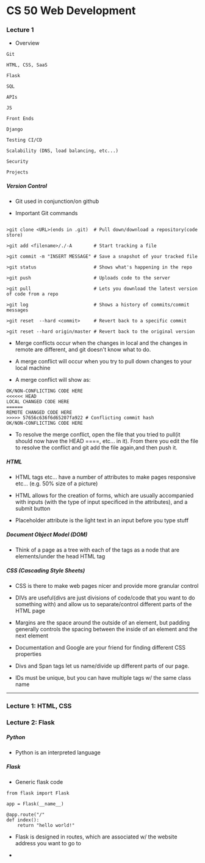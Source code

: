 # CS 50 Web Development

### Lecture 1

* Overview

```
Git

HTML, CSS, SaaS

Flask

SQL

APIs

JS

Front Ends

Django

Testing CI/CD

Scalability (DNS, load balancing, etc...)

Security

Projects

```


##### Version Control

- Git used in conjunction/on github

* Important Git commands

```

>git clone <URL>(ends in .git)	# Pull down/download a repository(code store)

>git add <filename>/./-A 		# Start tracking a file

>git commit -m "INSERT MESSAGE"	# Save a snapshot of your tracked file

>git status						# Shows what's happening in the repo

>git push 						# Uploads code to the server

>git pull 						# Lets you download the latest version of code from a repo

>git log						# Shows a history of commits/commit messages

>git reset	--hard <commit>		# Revert back to a specific commit

>git reset --hard origin/master	# Revert back to the original version

```

* Merge conflicts occur when the changes in local and the changes in remote are different, and git doesn't know what to do.

* A merge conflict will occur when you try to pull down changes to your local machine

* A merge conflict will show as:


```
OK/NON-CONFLICTING CODE HERE
<<<<<< HEAD
LOCAL CHANGED CODE HERE
======
REMOTE CHANGED CODE HERE
>>>>> 57656c636f6d65207fa922 # Conflicting commit hash
OK/NON-CONFLICTING CODE HERE

```

* To resolve the merge conflict, open the file that you tried to pull(it should now have the HEAD ====, etc... in it).  From there you edit the file to resolve the conflict and git add the file again,and then push it.


##### HTML

* HTML tags etc... have a number of attributes to make pages responsive etc... (e.g. 50% size of a picture)

* HTML allows for the creation of forms, which are usually accompanied with inputs (with the type of input specificed in the attributes), and a submit button

* Placeholder attribute is the light text in an input before you type stuff 

##### Document Object Model (DOM)

* Think of a page as a tree with each of the tags as a node that are elements/under the head HTML tag

##### CSS (Cascading Style Sheets)

* CSS is there to make web pages nicer and provide more granular control

* DIVs are useful(divs are just divisions of code/code that you want to do something with) and allow us to separate/control different parts of the HTML page

* Margins are the space around the outside of an element, but padding generally controls the spacing between the inside of an element and the next element 

* Documentation and Google are your friend for finding different CSS properties

* Divs and Span tags let us name/divide up different parts of our page.  

* IDs must be unique, but you can have multiple tags w/ the same class name

***

### Lecture 1: HTML, CSS




### Lecture 2: Flask

##### Python

* Python is an interpreted language


##### Flask

* Generic flask code


```
from flask import Flask

app = Flask(__name__)

@app.route("/"
def index():
	return "hello world!"

```

* Flask is designed in routes, which are associated w/ the website address you want to go to

* 